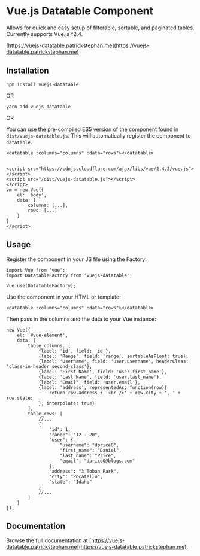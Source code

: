 # Vue.js Datatable Component

Allows for quick and easy setup of filterable, sortable, and paginated tables. Currently supports Vue.js ^2.4.

[https://vuejs-datatable.patrickstephan.me](https://vuejs-datatable.patrickstephan.me)

## Installation

```
npm install vuejs-datatable
```

OR

```
yarn add vuejs-datatable
```

OR

You can use the pre-compiled ES5 version of the component found in `dist/vuejs-datatable.js`. This will automatically register the component to `datatable`.

```
<datatable :columns="columns" :data="rows"></datatable>


<script src="https://cdnjs.cloudflare.com/ajax/libs/vue/2.4.2/vue.js"></script>
<script src="/dist/vuejs-datatable.js"></script>
<script>
vm = new Vue({
	el: 'body',
	data: {
		columns: [...],
		rows: [...]
	}
}
</script>
```

## Usage

Register the component in your JS file using the Factory:

```
import Vue from 'vue';
import DatatableFactory from 'vuejs-datatable';

Vue.use(DatatableFactory);
```

Use the component in your HTML or template:

```
<datatable :columns="columns" :data="rows"></datatable>
```

Then pass in the columns and the data to your Vue instance:

```
new Vue({
	el: '#vue-element',
	data: {
		table_columns: [
			{label: 'id', field: 'id'},
			{label: 'Range', field: 'range', sortableAsFloat: true},
			{label: 'Username', field: 'user.username', headerClass: 'class-in-header second-class'},
			{label: 'First Name', field: 'user.first_name'},
			{label: 'Last Name', field: 'user.last_name'},
			{label: 'Email', field: 'user.email'},
			{label: 'address', representedAs: function(row){
				return row.address + '<br />' + row.city + ', ' + row.state;
			}, interpolate: true}
		],
		table_rows: [
			//...
			{
				"id": 1,
				"range": "12 - 20",
				"user": {
					"username": "dprice0",
					"first_name": "Daniel",
					"last_name": "Price",
					"email": "dprice0@blogs.com"
				},
				"address": "3 Toban Park",
				"city": "Pocatello",
				"state": "Idaho"
		    }
			//...
		]
	}
});
```

## Documentation

Browse the full documentation at [https://vuejs-datatable.patrickstephan.me](https://vuejs-datatable.patrickstephan.me).
